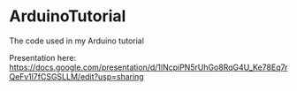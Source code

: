 # ArduinoTutorial
The code used in my Arduino tutorial

Presentation here: https://docs.google.com/presentation/d/1lNcpiPN5rUhGo8RqG4U_Ke78Eq7rQeFv1l7fCSGSLLM/edit?usp=sharing
